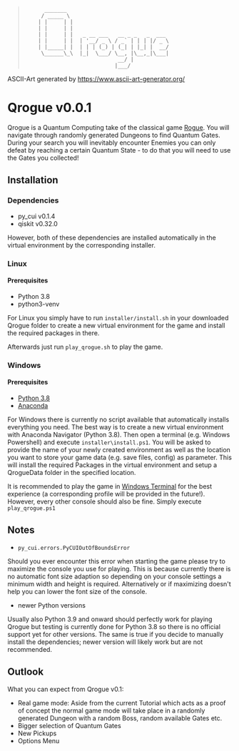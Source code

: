 >           _______           
>          / _____ \          
>         | |     | |         
>         | |     | |         
>         | |     | |   _ __ ___   __ _ _   _  ___         
>         | |     | |  | '__/ _ \ / _` | | | |/ _ \
>         | |_____| |  | | | (_) | (_| | |_| |  __/    
>          \______\_\  |_|  \___/ \__, |\__,_|\___|   
>                                  __/ |            
>                                 |___/ 
ASCII-Art generated by https://www.ascii-art-generator.org/

# Qrogue v0.0.1 #

Qrogue is a Quantum Computing take of the classical game 
[Rogue](https://en.wikipedia.org/wiki/Rogue_%28video_game%29). 
You will navigate through randomly generated Dungeons to find 
Quantum Gates. During your search you will inevitably encounter 
Enemies you can only defeat by reaching a certain Quantum State - 
to do that you will need to use the Gates you collected!

## Installation ##


### Dependencies ###
- py_cui v0.1.4
- qiskit v0.32.0

However, both of these dependencies are installed automatically
in the virtual environment by the corresponding installer.

### Linux ###

#### Prerequisites ####

- Python 3.8
- python3-venv

For Linux you simply have to run `installer/install.sh` in your
downloaded Qrogue folder to create a new virtual environment for 
the game and install the required packages in there. 

Afterwards just run `play_qrogue.sh` to play the game.

### Windows ###

#### Prerequisites ####

- [Python 3.8](https://www.python.org/downloads/release/python-3812/)
- [Anaconda](https://anaconda.org/anaconda/python)

For Windows there is currently no script available that 
automatically installs everything you need. The best way is to 
create a new virtual environment with Anaconda Navigator (Python 3.8). 
Then open a terminal (e.g. Windows Powershell) and execute 
`installer\install.ps1`. You will be asked to provide the name of your 
newly created environment as well as the location you want to store your 
game data (e.g. save files, config) as parameter. 
This will install the required Packages in the virtual 
environment and setup a QrogueData folder in the specified location.

It is recommended to play the game in 
[Windows Terminal](https://www.microsoft.com/store/productId/9N0DX20HK701) 
for the best experience (a corresponding profile will be provided 
in the future!). However, every other console should also be fine. 
Simply execute `play_qrogue.ps1`

## Notes ##

- `py_cui.errors.PyCUIOutOfBoundsError` 

Should you ever encounter this error
when starting the game please try to maximize the console you 
use for playing. This is because currently there is no automatic 
font size adaption so depending on your console settings a 
minimum width and height is required. Alternatively or if 
maximizing doesn't help you can lower the font size of the 
console.

- newer Python versions

Usually also Python 3.9 and onward should perfectly work for 
playing Qrogue but testing is currently done for Python 3.8 so 
there is no official support yet for other versions. The same 
is true if you decide to manually install the dependencies; newer 
version will likely work but are not recommended.

## Outlook ##

What you can expect from Qrogue v0.1:

- Real game mode: Aside from the current Tutorial which acts 
as a proof of concept the normal game mode will take place in 
a randomly generated Dungeon with a random Boss, random available 
Gates etc.
- Bigger selection of Quantum Gates
- New Pickups
- Options Menu
